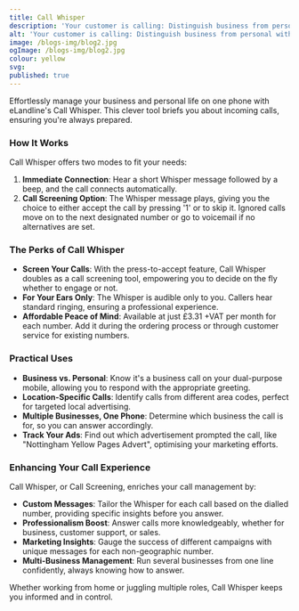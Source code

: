 ```yaml
---
title: Call Whisper
description: 'Your customer is calling: Distinguish business from personal with call whisper.'
alt: 'Your customer is calling: Distinguish business from personal with call whisper.'
image: /blogs-img/blog2.jpg
ogImage: /blogs-img/blog2.jpg
colour: yellow
svg: 
published: true
---
```


Effortlessly manage your business and personal life on one phone with eLandline's Call Whisper. This clever tool briefs you about incoming calls, ensuring you're always prepared.

### How It Works

Call Whisper offers two modes to fit your needs:

1. **Immediate Connection**: Hear a short Whisper message followed by a beep, and the call connects automatically.
2. **Call Screening Option**: The Whisper message plays, giving you the choice to either accept the call by pressing '1' or to skip it. Ignored calls move on to the next designated number or go to voicemail if no alternatives are set.

### The Perks of Call Whisper

- **Screen Your Calls**: With the press-to-accept feature, Call Whisper doubles as a call screening tool, empowering you to decide on the fly whether to engage or not.
- **For Your Ears Only**: The Whisper is audible only to you. Callers hear standard ringing, ensuring a professional experience.
- **Affordable Peace of Mind**: Available at just £3.31 +VAT per month for each number. Add it during the ordering process or through customer service for existing numbers.

### Practical Uses

- **Business vs. Personal**: Know it's a business call on your dual-purpose mobile, allowing you to respond with the appropriate greeting.
- **Location-Specific Calls**: Identify calls from different area codes, perfect for targeted local advertising.
- **Multiple Businesses, One Phone**: Determine which business the call is for, so you can answer accordingly.
- **Track Your Ads**: Find out which advertisement prompted the call, like "Nottingham Yellow Pages Advert", optimising your marketing efforts.

### Enhancing Your Call Experience

Call Whisper, or Call Screening, enriches your call management by:

- **Custom Messages**: Tailor the Whisper for each call based on the dialled number, providing specific insights before you answer.
- **Professionalism Boost**: Answer calls more knowledgeably, whether for business, customer support, or sales.
- **Marketing Insights**: Gauge the success of different campaigns with unique messages for each non-geographic number.
- **Multi-Business Management**: Run several businesses from one line confidently, always knowing how to answer.

Whether working from home or juggling multiple roles, Call Whisper keeps you informed and in control.

